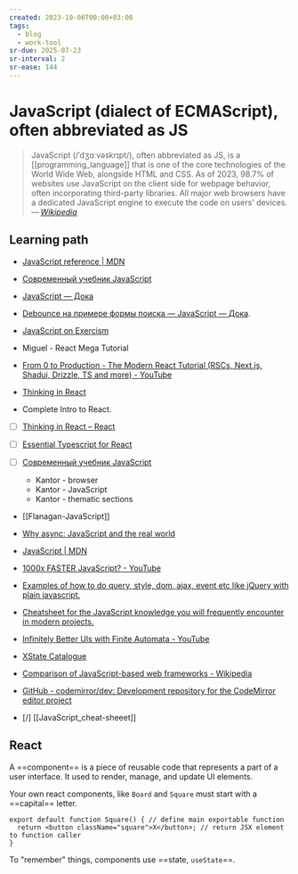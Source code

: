 ```yaml
---
created: 2023-10-06T00:00+03:00
tags:
  - blog
  - work-tool
sr-due: 2025-07-23
sr-interval: 2
sr-ease: 144
---
```


# JavaScript (dialect of ECMAScript), often abbreviated as JS

> JavaScript (/ˈdʒɑːvəskrɪpt/), often abbreviated as JS, is a [[programming_language]] that is one of the core technologies of the World Wide Web, alongside HTML and CSS. As of 2023, 98.7% of websites use JavaScript on the client side for webpage behavior, often incorporating third-party libraries. All major web browsers have a dedicated JavaScript engine to execute the code on users' devices.\
> — <cite>[Wikipedia](https://en.wikipedia.org/wiki/JavaScript)</cite>

## Learning path

- [JavaScript reference | MDN](https://developer.mozilla.org/en-US/docs/Web/JavaScript/Reference)
- [Современный учебник JavaScript](https://learn.javascript.ru/)
- [JavaScript — Дока](https://doka.guide/js/)
- [Debounce на примере формы поиска — JavaScript — Дока](https://doka.guide/js/debounce/).
- [JavaScript on Exercism](https://exercism.org/tracks/javascript)

- Miguel - React Mega Tutorial
- [From 0 to Production - The Modern React Tutorial (RSCs, Next.js, Shadui, Drizzle, TS and more) - YouTube](https://www.youtube.com/watch?v=d5x0JCZbAJs)
- [Thinking in React](https://react.dev/learn/thinking-in-react)
- Complete Intro to React.
- [ ] [Thinking in React – React](https://react.dev/learn/thinking-in-react)
- [ ] [Essential Typescript for React](https://www.jacobparis.com/content/react-ts)

- [ ] [Современный учебник JavaScript](https://learn.javascript.ru/)
  - Kantor - browser
  - Kantor - JavaScript
  - Kantor - thematic sections

- [[Flanagan-JavaScript]]
- [Why async: JavaScript and the real world](https://frontarm.com/courses/async-javascript/promises/why-async/)
- [JavaScript | MDN](https://developer.mozilla.org/en-US/docs/Web/JavaScript)
- [1000x FASTER JavaScript? - YouTube](https://www.youtube.com/watch?v=B76gFi43HvM)
- [Examples of how to do query, style, dom, ajax, event etc like jQuery with plain javascript.](https://github.com/camsong/You-Dont-Need-jQuery)
- [Cheatsheet for the JavaScript knowledge you will frequently encounter in modern projects.](https://github.com/mbeaudru/modern-js-cheatsheet)
- [Infinitely Better UIs with Finite Automata - YouTube](https://www.youtube.com/watch?v=VU1NKX6Qkxc)
- [XState Catalogue](https://xstate-catalogue.com/)

- [Comparison of JavaScript-based web frameworks - Wikipedia](https://en.wikipedia.org/wiki/Comparison_of_JavaScript-based_web_frameworks)
- [GitHub - codemirror/dev: Development repository for the CodeMirror editor project](https://github.com/codemirror/dev/)

- [/] [[JavaScript_cheat-sheeet]]

## React

A ==component== is a piece of reusable code that represents a part of a user interface. It used to render, manage, and update UI elements. <!--SR:!2024-08-31,4,203-->

Your own react components, like `Board` and `Square` must start with a ==capital== letter. <!--SR:!2024-09-03,4,222-->

```tsx
export default function Square() { // define main exportable function
  return <button className="square">X</button>; // return JSX element to function caller
}
```

To "remember" things, components use ==state, `useState`==. <!--SR:!2024-08-31,4,203-->
